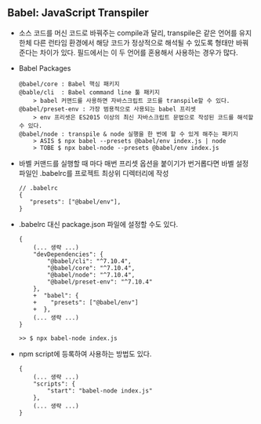 ## Babel: JavaScript Transpiler

- 소스 코드를 머신 코드로 바꿔주는 compile과 달리, transpile은 같은 언어를 유지한체 다른 런타임 환경에서 해당 코드가 정상적으로 해석될 수 있도록 형태만 바꿔준다는 차이가 있다. 필드에서는 이 두 언어를 혼용해서 사용하는 경우가 많다.

- Babel Packages

  ```
  @babel/core : Babel 핵심 패키지
  @bable/cli  : Babel command line 툴 패키지
      > babel 커맨드를 사용하면 자바스크립트 코드를 transpile할 수 있다.
  @babel/preset-env : 가장 범용적으로 사용되는 babel 프리셋
      > env 프리셋은 ES2015 이상의 최신 자바스크립트 문법으로 작성된 코드를 해석할 수 있다.
  @babel/node : transpile & node 실행을 한 번에 할 수 있게 해주는 패키지
      > ASIS $ npx babel --presets @babel/env index.js | node
      > TOBE $ npx babel-node --presets @babel/env index.js
  ```

- 바벨 커맨드를 실행할 때 마다 매번 프리셋 옵션을 붙이기가 번거롭다면 바벨 설정 파일인 .babelrc를 프로젝트 최상위 디렉터리에 작성

  ```
  // .babelrc
  {
     "presets": ["@babel/env"],
  }
  ```

- .babelrc 대신 package.json 파일에 설정할 수도 있다.

  ```
  {
      (... 생략 ...)
      "devDependencies": {
          "@babel/cli": "^7.10.4",
          "@babel/core": "^7.10.4",
          "@babel/node": "^7.10.4",
          "@babel/preset-env": "^7.10.4"
      },
      +  "babel": {
      +    "presets": ["@babel/env"]
      +  },
      (... 생략 ...)
  }

  >> $ npx babel-node index.js
  ```

- npm script에 등록하여 사용하는 방법도 있다.
  ```
  {
      (... 생략 ...)
      "scripts": {
          "start": "babel-node index.js"
      },
      (... 생략 ...)
  }
  ```
